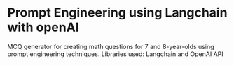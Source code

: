 # Prompt Engineering using Langchain with openAI
MCQ generator for creating math questions for 7 and 8-year-olds using prompt engineering techniques. 
Libraries used: Langchain and OpenAI API 
